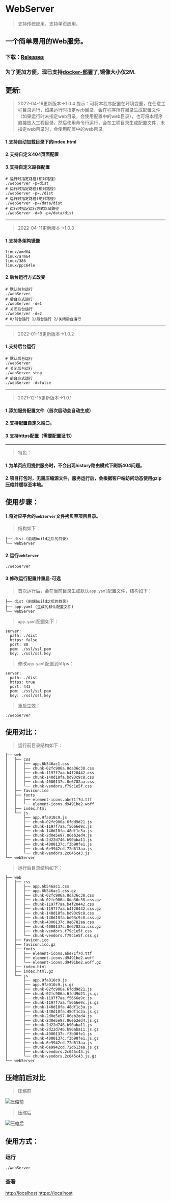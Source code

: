 # WebServer

> 支持传统应用，支持单页应用。

## 一个简单易用的Web服务。

### 下载：[Releases](https://github.com/zhangzhichaolove/WebServer/releases)

### 为了更加方便，现已支持[docker-部署](./docker-new.md)了,镜像大小仅2M.

## 更新:

> 2022-04-16更新版本->1.0.4
> 提示：可将本程序配置在环境变量，在任意工程目录运行，如果运行时指定web目录，会在程序所在目录生成配置文件（如果运行时未指定web目录，会使用配置中的web目录），也可将本程序直接放入工程目录，然后使用命令行运行，会在工程目录生成配置文件，未指定web目录时，会使用配置中的web目录。
#### 1.支持自动加载目录下的index.html
#### 2.支持自定义404页面配置
#### 3.支持自定义路径配置

```shell
# 运行时指定路径(相对路径)
./webServer -p=dist
# 运行时指定路径(相对路径)
./webServer -p=./dist
# 运行时指定路径(绝对路径)
./webServer -p=/data/dist
# 运行时指定运行方式以及路径
./webServer -d=0 -p=/data/dist
```

---

> 2022-04-11更新版本->1.0.3
#### 1.支持多架构镜像
```
linux/amd64
linux/arm64
linux/386
linux/ppc64le
```
#### 2.后台运行方式改变

```shell
# 默认前台运行
./webServer
# 后台方式运行
./webServer -d=1
# 关闭后台运行
./webServer -d=2
# 0/前台运行 1/后台运行 2/关闭后台运行
```

---

> 2022-01-18更新版本->1.0.2
#### 1.支持后台运行

```shell
# 默认后台运行
./webServer
# 关闭后台运行
./webServer stop
# 前台方式运行
./webServer -d=false
```

---

> 2021-12-15更新版本->1.0.1
#### 1.添加服务配置文件（首次启动会自动生成）
#### 2.支持配置自定义端口。
#### 3.支持https配置（需要配置证书）

---

> 特色：

#### 1.为单页应用提供服务时，不会出现history路由模式下刷新404问题。
#### 2.项目打包时，无需压缩源文件，服务运行后，会根据客户端访问动态使用gzip压缩并缓存至本地。

## 使用步骤：

#### 1.将对应平台的`webServer`文件拷贝至项目目录。

> 结构如下：

```
├── dist (前端build之后的目录)
└── webServer
```


#### 2.运行`webServer`

```
./webServer
```

#### 3.修改运行配置并重启-可选

> 首次运行后，会在当前目录生成默认`app.yaml`配置文件，结构如下：

```
├── dist (前端build之后的目录)
├── app.yaml (生成的默认配置文件)
└── webServer
```

> `app.yaml`配置如下：

```
server:
  path: ./dist
  https: false
  port: 80
  pem: ./ssl/ssl.pem
  key: ./ssl/ssl.key
```

> 修改`app.yaml`配置到https：

```
server:
  path: ./dist
  https: true
  port: 443
  pem: ./ssl/ssl.pem
  key: ./ssl/ssl.key
```

> 重启生效：

```
./webServer
```

## 使用对比：

> 运行前目录结构如下：

```
├── web
│   ├── css
│   │   ├── app.6b546ac1.css
│   │   ├── chunk-02fc906a.8da36c38.css
│   │   ├── chunk-1197f7aa.b4f20442.css
│   │   ├── chunk-140d18fa.bd93c9c8.css
│   │   ├── chunk-4000137c.8e6782aa.css
│   │   └── chunk-vendors.f79c1e5f.css
│   ├── favicon.ico
│   ├── fonts
│   │   ├── element-icons.abe71f7d.ttf
│   │   └── element-icons.d9491be2.woff
│   ├── index.html
│   └── js
│       ├── app.9fa010c9.js
│       ├── chunk-02fc906a.6fdd9d21.js
│       ├── chunk-1197f7aa.f5666e9c.js
│       ├── chunk-140d18fa.48df1c3a.js
│       ├── chunk-2d0e5e97.86eb2ed4.js
│       ├── chunk-2d22d746.b90aba11.js
│       ├── chunk-4000137c.f3b90fe1.js
│       ├── chunk-6e9942cd.72d613aa.js
│       └── chunk-vendors.2c045c43.js
└── webServer

```

> 运行后目录结构如下：

```
├── web
│   ├── css
│   │   ├── app.6b546ac1.css
│   │   ├── app.6b546ac1.css.gz
│   │   ├── chunk-02fc906a.8da36c38.css
│   │   ├── chunk-02fc906a.8da36c38.css.gz
│   │   ├── chunk-1197f7aa.b4f20442.css
│   │   ├── chunk-1197f7aa.b4f20442.css.gz
│   │   ├── chunk-140d18fa.bd93c9c8.css
│   │   ├── chunk-140d18fa.bd93c9c8.css.gz
│   │   ├── chunk-4000137c.8e6782aa.css
│   │   ├── chunk-4000137c.8e6782aa.css.gz
│   │   ├── chunk-vendors.f79c1e5f.css
│   │   └── chunk-vendors.f79c1e5f.css.gz
│   ├── favicon.ico
│   ├── favicon.ico.gz
│   ├── fonts
│   │   ├── element-icons.abe71f7d.ttf
│   │   ├── element-icons.d9491be2.woff
│   │   └── element-icons.d9491be2.woff.gz
│   ├── index.html
│   ├── index.html.gz
│   └── js
│       ├── app.9fa010c9.js
│       ├── app.9fa010c9.js.gz
│       ├── chunk-02fc906a.6fdd9d21.js
│       ├── chunk-02fc906a.6fdd9d21.js.gz
│       ├── chunk-1197f7aa.f5666e9c.js
│       ├── chunk-1197f7aa.f5666e9c.js.gz
│       ├── chunk-140d18fa.48df1c3a.js
│       ├── chunk-140d18fa.48df1c3a.js.gz
│       ├── chunk-2d0e5e97.86eb2ed4.js
│       ├── chunk-2d0e5e97.86eb2ed4.js.gz
│       ├── chunk-2d22d746.b90aba11.js
│       ├── chunk-2d22d746.b90aba11.js.gz
│       ├── chunk-4000137c.f3b90fe1.js
│       ├── chunk-4000137c.f3b90fe1.js.gz
│       ├── chunk-6e9942cd.72d613aa.js
│       ├── chunk-6e9942cd.72d613aa.js.gz
│       ├── chunk-vendors.2c045c43.js
│       └── chunk-vendors.2c045c43.js.gz
└── webServer

```

## 压缩前后对比

> 压缩前

![压缩前](./before.png)

> 压缩后

![压缩后](./after.png)

## 使用方式：

### 运行

```
./webServer
```

### 查看

[http://localhost](http://localhost)
[https://localhost](https://localhost)

